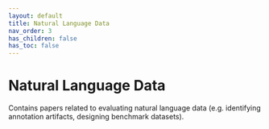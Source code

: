 ```yaml
---
layout: default
title: Natural Language Data
nav_order: 3
has_children: false
has_toc: false
---
```


# Natural Language Data

Contains papers related to evaluating natural language data (e.g. identifying annotation artifacts, designing benchmark datasets).
